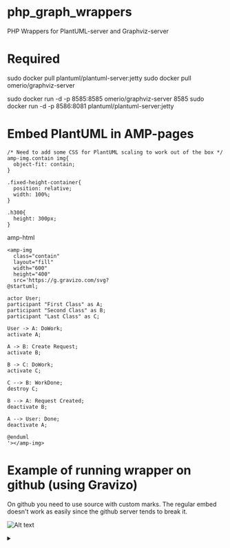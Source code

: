 # php_graph_wrappers
PHP Wrappers for PlantUML-server and Graphviz-server

# Required
sudo docker pull plantuml/plantuml-server:jetty
sudo docker pull omerio/graphviz-server

sudo docker run -d -p 8585:8585 omerio/graphviz-server 8585
sudo docker run -d -p 8586:8081 plantuml/plantuml-server:jetty

# Embed PlantUML in AMP-pages

```
/* Need to add some CSS for PlantUML scaling to work out of the box */
amp-img.contain img{
  object-fit: contain;
}

.fixed-height-container{
  position: relative;
  width: 100%;
}

.h300{
  height: 300px;
}
```


amp-html
```
<amp-img
  class="contain" 
  layout="fill"
  width="600"
  height="400"
  src='https://g.gravizo.com/svg?
@startuml;

actor User;
participant "First Class" as A;
participant "Second Class" as B;
participant "Last Class" as C;

User -> A: DoWork;
activate A;

A -> B: Create Request;
activate B;

B -> C: DoWork;
activate C;

C --> B: WorkDone;
destroy C;

B --> A: Request Created;
deactivate B;

A --> User: Done;
deactivate A;

@enduml
'></amp-img>
```

# Example of running wrapper on github (using Gravizo)

On github you need to use source with custom marks. The regular embed doesn't work as easily since the github server tends to break it.

![Alt text](https://g.gravizo.com/source/custom_mark10?https%3A%2F%2Fraw.githubusercontent.com%2FTLmaK0%2Fgravizo%2Fmaster%2FREADME.md)

<details> 
<summary></summary>
custom_mark10
  digraph G {
    size ="4,4";
    main [shape=box];
    main -> parse [weight=8];
    parse -> execute;
    main -> init [style=dotted];
    main -> cleanup;
    execute -> { make_string; printf};
    init -> make_string;
    edge [color=red];
    main -> printf [style=bold,label="100 times"];
    make_string [label="make a string"];
    node [shape=box,style=filled,color=".7 .3 1.0"];
    execute -> compare;
  }
custom_mark10
</details>
